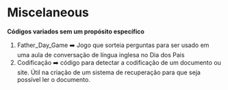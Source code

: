 # Miscelaneous
**Códigos variados sem um propósito específico**  

1. Father_Day_Game :arrow_right: Jogo que sorteia perguntas para ser usado em uma aula de conversação de língua inglesa no Dia dos Pais
2. Codificação ➡️ código para detectar a codificação de um documento ou site. Útil na criação de um sistema de recuperação para que seja possível ler o documento.
